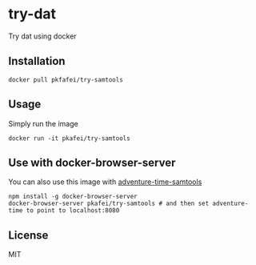 # try-dat

Try dat using docker

## Installation

```
docker pull pkfafei/try-samtools
```

## Usage

Simply run the image

```
docker run -it pkafei/try-samtools
```

## Use with docker-browser-server

You can also use this image with [adventure-time-samtools](https://github.com/pkafei/samtools-adventure-time)

```
npm install -g docker-browser-server
docker-browser-server pkafei/try-samtools # and then set adventure-time to point to localhost:8080
```

## License

MIT
